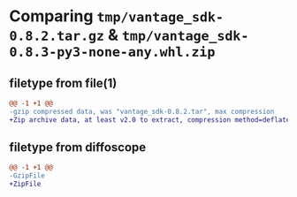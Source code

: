 # Comparing `tmp/vantage_sdk-0.8.2.tar.gz` & `tmp/vantage_sdk-0.8.3-py3-none-any.whl.zip`

## filetype from file(1)

```diff
@@ -1 +1 @@
-gzip compressed data, was "vantage_sdk-0.8.2.tar", max compression
+Zip archive data, at least v2.0 to extract, compression method=deflate
```

## filetype from diffoscope

```diff
@@ -1 +1 @@
-GzipFile
+ZipFile
```

